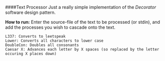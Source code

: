 ####Text Processor 
Just a really simple implementation of the *Decorator* software design pattern. 


**How to run:**
Enter the source-file of the text to be processed (or stdin), and add the processes you wish to cascade onto the text.
```
L337: Converts to leetspeak
Lower: Converts all characters to lower case
DoubleCon: Doubles all consonants
Caesar X: Advances each letter by X spaces (so replaced by the letter occuring X places down)
```
